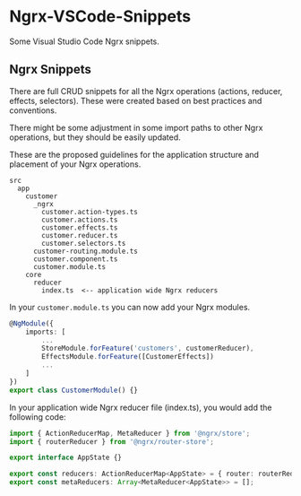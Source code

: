 # Ngrx-VSCode-Snippets
Some Visual Studio Code Ngrx snippets.

## Ngrx Snippets
There are full CRUD snippets for all the Ngrx operations (actions, reducer, effects, selectors).  These were created based on best practices and conventions.

There might be some adjustment in some import paths to other Ngrx operations, but they should be easily updated.

These are the proposed guidelines for the application structure and placement of your Ngrx operations.

```
src
  app
    customer
      _ngrx
        customer.action-types.ts
        customer.actions.ts
        customer.effects.ts
        customer.reducer.ts
        customer.selectors.ts
      customer-routing.module.ts
      customer.component.ts
      customer.module.ts
    core
      reducer
        index.ts  <-- application wide Ngrx reducers
```

In your ```customer.module.ts``` you can now add your Ngrx modules.

```typescript
@NgModule({
    imports: [
        ...
        StoreModule.forFeature('customers', customerReducer),
        EffectsModule.forFeature([CustomerEffects])
        ...
    ]
})
export class CustomerModule() {}
```

In your application wide Ngrx reducer file (index.ts), you would add the following code:

```typescript
import { ActionReducerMap, MetaReducer } from '@ngrx/store';
import { routerReducer } from '@ngrx/router-store';

export interface AppState {}

export const reducers: ActionReducerMap<AppState> = { router: routerReducer };
export const metaReducers: Array<MetaReducer<AppState>> = [];
```
